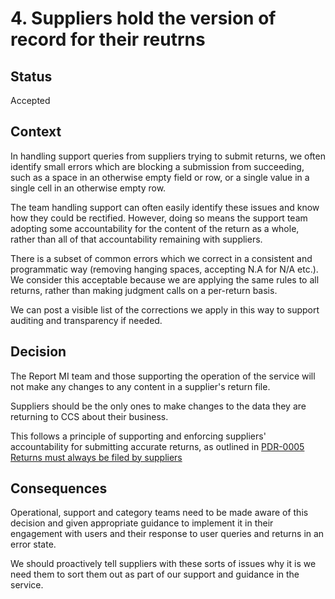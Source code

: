 # 4. Suppliers hold the version of record for their reutrns

## Status
Accepted

## Context

In handling support queries from suppliers trying to submit returns, we often identify small errors which are blocking a submission from succeeding, such as a space in an otherwise empty field or row, or a single value in a single cell in an otherwise empty row. 

The team handling support can often easily identify these issues and know how they could be rectified. However, doing so means the support team adopting some accountability for the content of the return as a whole, rather than all of that accountability remaining with suppliers. 

There is a subset of common errors which we correct in a consistent and programmatic way (removing hanging spaces, accepting N.A for N/A etc.). We consider this acceptable because we are applying the same rules to all returns, rather than making judgment calls on a per-return basis. 

We can post a visible list of the corrections we apply in this way to support auditing and transparency if needed. 

## Decision

The Report MI team and those supporting the operation of the service will not make any changes to any content in a supplier's return file. 

Suppliers should be the only ones to make changes to the data they are returning to CCS about their business. 

This follows a principle of supporting and enforcing suppliers' accountability for submitting accurate returns, as outlined in [PDR-0005 Returns must always be filed by suppliers](https://github.com/Crown-Commercial-Service/ReportMI-ADRs/blob/master/doc/pdr/0005-returns-must-always-be-filed-by-suppliers.md)


## Consequences

Operational, support and category teams need to be made aware of this decision and given appropriate guidance to implement it in their engagement with users and their response to user queries and returns in an error state. 

We should proactively tell suppliers with these sorts of issues why it is we need them to sort them out as part of our support and guidance in the service. 
